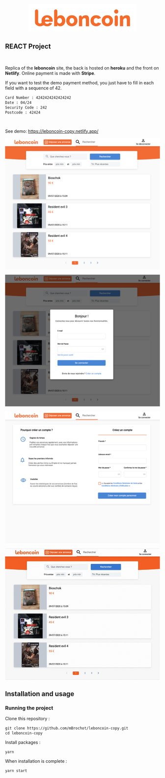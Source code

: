 <h1 align="center">
	<img
		width="350"
		alt="leboncoin"
		src="https://github.com/mBrochot/leboncoin-copy/blob/master/src/images/leboncoin-logo.png">
</h1>

## REACT Project

<br/>

Replica of the **leboncoin** site, the back is hosted on **heroku** and the front on **Netlify**. Online payment is made with **Stripe**.

If you want to test the demo payment method, you just have to fill in each field with a sequence of 42.

```
Card Number : 4242424242424242
Date : 04/24
Security Code : 242
Postcode : 42424
```
<br/>

See demo: https://leboncoin-copy.netlify.app/

<p align="center">
   <img
		width="600"
		alt="capture"
		src="https://github.com/mBrochot/leboncoin-copy/blob/master/preview/capture-leboncoin-1.png">
</p>
<p align="center">
   <img
		width="600"
		alt="capture"
		src="https://github.com/mBrochot/leboncoin-copy/blob/master/preview/capture-leboncoin-2.png">
</p>
<p align="center">
   <img
		width="600"
		alt="capture"
		src="https://github.com/mBrochot/leboncoin-copy/blob/master/preview/capture-leboncoin-3.png">
</p>
<p align="center">
   <img
		width="600"
		alt="capture"
		src="https://github.com/mBrochot/leboncoin-copy/blob/master/preview/capture-leboncoin.gif">
</p>

## Installation and usage

### Running the project

Clone this repository :

```
git clone https://github.com/mBrochot/leboncoin-copy.git
cd leboncoin-copy
```

Install packages :

```
yarn
```

When installation is complete :

```bash
yarn start
```
